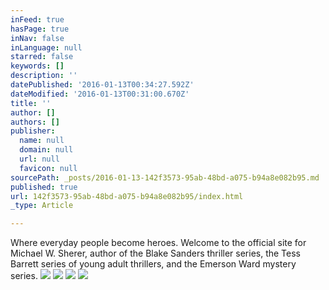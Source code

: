 ```yaml
---
inFeed: true
hasPage: true
inNav: false
inLanguage: null
starred: false
keywords: []
description: ''
datePublished: '2016-01-13T00:34:27.592Z'
dateModified: '2016-01-13T00:31:00.670Z'
title: ''
author: []
authors: []
publisher:
  name: null
  domain: null
  url: null
  favicon: null
sourcePath: _posts/2016-01-13-142f3573-95ab-48bd-a075-b94a8e082b95.md
published: true
url: 142f3573-95ab-48bd-a075-b94a8e082b95/index.html
_type: Article

---
```

Where everyday people become heroes. Welcome to the official site for Michael W. Sherer, author of the Blake Sanders thriller series, the Tess Barrett series of young adult thrillers, and the Emerson Ward mystery series.
![](https://the-grid-user-content.s3-us-west-2.amazonaws.com/4a7b3706-1e25-4a39-9968-f437ef65c07e.jpg)
![](https://the-grid-user-content.s3-us-west-2.amazonaws.com/c96b340b-bb01-4eb1-b360-5d4963904afa.jpg)
![](https://the-grid-user-content.s3-us-west-2.amazonaws.com/01172d47-8e78-486b-9ed7-17ad246b9861.jpg)
![](https://the-grid-user-content.s3-us-west-2.amazonaws.com/fa036d2c-f34a-46ca-bc89-dff7f721d91b.jpg)